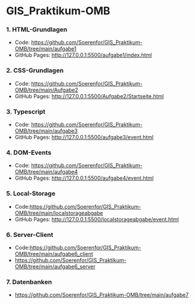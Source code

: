 # GIS_Praktikum-OMB
### **1. HTML-Grundlagen**
 * Code: https://github.com/Soerenfor/GIS_Praktikum-OMB/tree/main/aufgabe1
 * GitHub Pages: http://127.0.0.1:5500/aufgabe1/index.html

### **2. CSS-Grundlagen**
 * Code: https://github.com/Soerenfor/GIS_Praktikum-OMB/tree/main/Aufgabe2 
 * GitHub Pages: http://127.0.0.1:5500/Aufgabe2/Startseite.html

### **3. Typescript**
 * Code: https://github.com/Soerenfor/GIS_Praktikum-OMB/tree/main/aufgabe3
 * GitHub Pages: http://127.0.0.1:5500/aufgabe3/event.html

### **4. DOM-Events**
 * Code: https://github.com/Soerenfor/GIS_Praktikum-OMB/tree/main/aufgabe4
 * GitHub Pages: http://127.0.0.1:5500/aufgabe4/event.html

### **5. Local-Storage**
 * Code:https://github.com/Soerenfor/GIS_Praktikum-OMB/tree/main/localstorageabgabe
 * GitHub Pages: http://127.0.0.1:5500/localstorageabgabe/event.html
 
### **6. Server-Client**
 * Code:https://github.com/Soerenfor/GIS_Praktikum-OMB/tree/main/aufgabe6_client
 * https://github.com/Soerenfor/GIS_Praktikum-OMB/tree/main/aufgabe6_server
 
### **7. Datenbanken**
 * https://github.com/Soerenfor/GIS_Praktikum-OMB/tree/main/aufgabe7
  
 
